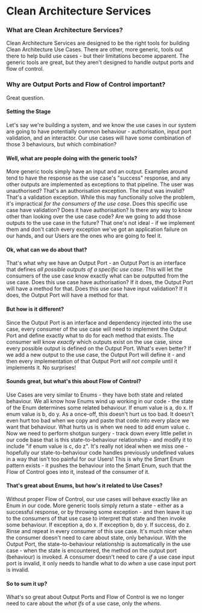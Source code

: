 # Clean Architecture Services

### What are Clean Architecture Services?

Clean Architecture Services are designed to be the right tools for building Clean Architecture Use Cases. There are other, more generic, tools out there to help build use cases - but their limitations become apparent. The generic tools are great, but they aren't designed to handle output ports and flow of control.

### Why are Output Ports and Flow of Control important?
Great question.

#### Setting the Stage
Let's say we're building a system, and we know the use cases in our system are going to have potentially common behaviour - authorisation, input port validation, and an interactor. Our use cases will have some combination of those 3 behaviours, but which combination?

#### Well, what are people doing with the generic tools?
More generic tools simply have an input and an output. Examples around tend to have the response as the use case's "success" response, and any other outputs are implemented as exceptions to that pipeline. The user was unauthorised? That's an authorisation exception. The input was invalid? That's a validation exception. While this may functionally solve the problem, it's impractical _for the consumers of the use case_. Does this specific use case have validation? Does it have authorisation? Is there any way to know other than looking over the use case code? Are we going to add those outputs to the use case in the future? That one's not ideal - if we implement them and don't catch every exception we've got an application failure on our hands, and our Users are the ones who are going to feel it.

#### Ok, what can we do about that?
That's what why we have an Output Port - an Output Port is an interface that defines _all possible outputs of a specific use case_. This will let the consumers of the use case know exactly what can be outputted from the use case. Does this use case have authorisation? If it does, the Output Port will have a method for that. Does this use case have input validation? If it does, the Output Port will have a method for that.

#### But how is it different?
Since the Output Port is an interface and dependency injected into the use case, every consumer of the use case will need to implement the Output Port and define exactly what to do for each method that exists. The consumer will know _exactly_ which outputs exist on the use case, since every possible output is defined on the Output Port. What's even better? If we add a new output to the use case, the Output Port will define it - and then every implementation of that Output Port _will not compile_ until it implements it. No surprises!

#### Sounds great, but what's this about Flow of Control?
Use Cases are very similar to Enums - they have both state and related behaviour. We all know how Enums wind up working in our code - the state of the Enum determines some related behaviour. If enum value is a, do x. If enum value is b, do y. As a once-off, this doesn't hurt us too bad. It doesn't even hurt too bad when we copy and paste that code into every place we want that behaviour. What hurts us is when we need to add enum value c. Now we need to perform shotgun surgery - track down every little pellet in our code base that is this state-to-behaviour relationship - and modify it to include "if enum value is c, do z". It's really not ideal when we miss one - hopefully our state-to-behaviour code handles previously undefined values in a way that isn't too painful for our Users! This is why the Smart Enum pattern exists - it pushes the behaviour into the Smart Enum, such that the Flow of Control goes into it, instead of the consumer of it.

#### That's great about Enums, but how's it related to Use Cases?
Without proper Flow of Control, our use cases will behave exactly like an Enum in our code. More generic tools simply return a state - either as a successful response, or by throwing some exception - and then leave it up to the consumers of that use case to interpret that state and then invoke some behaviour. If exception a, do x. If exception b, do y. If success, do z. Rinse and repeat in every consumer of this use case. It's much nicer when the consumer doesn't need to care about state, only behaviour. With the Output Port, the state-to-behaviour relationship is automatically in the use case - when the state is encountered, the method on the output port (behaviour) is invoked. A consumer doesn't need to care _if_ a use case input port is invalid, it only needs to handle what to do _when_ a use case input port is invalid.

#### So to sum it up?
What's so great about Output Ports and Flow of Control is we no longer need to care about the _what ifs_ of a use case, only the _whens_. 
